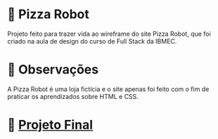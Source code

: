 # 🍕 Pizza Robot
Projeto feito para trazer vida ao wireframe do site Pizza Robot, que foi criado na aula de design do curso de Full Stack da IBMEC.

# 💭 Observações
A Pizza Robot é uma loja fictícia e o site apenas foi feito com o fim de praticar os aprendizados sobre HTML e CSS.  

# 📁 [Projeto Final](https://pizza-robot.vercel.app/) 

